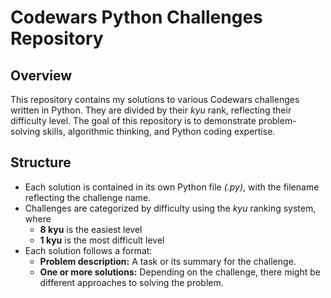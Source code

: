# **Codewars Python Challenges Repository**
## Overview
This repository contains my solutions to various Codewars challenges written in Python. They are divided by their *kyu* rank, reflecting their difficulty level. The goal of this repository 
is to demonstrate problem-solving skills,
algorithmic thinking, and Python coding expertise.
## Structure
- Each solution is contained in its own Python file *(.py)*, with the filename reflecting the challenge name.
- Challenges are categorized by difficulty using the *kyu* ranking system, where
  - **8 kyu** is the easiest level
  - **1 kyu** is the most difficult level
- Each solution follows a format:
   - **Problem description:** A task or its summary for the challenge.
   - **One or more solutions:** Depending on the challenge, there might be different approaches to solving the problem.
